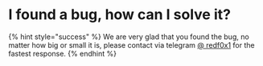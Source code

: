 # I found a bug, how can I solve it?

{% hint style="success" %}
We are very glad that you found the bug, no matter how big or small it is, please contact via telegram [@ redf0x1](https://t.me/redf0x1) for the fastest response.
{% endhint %}
